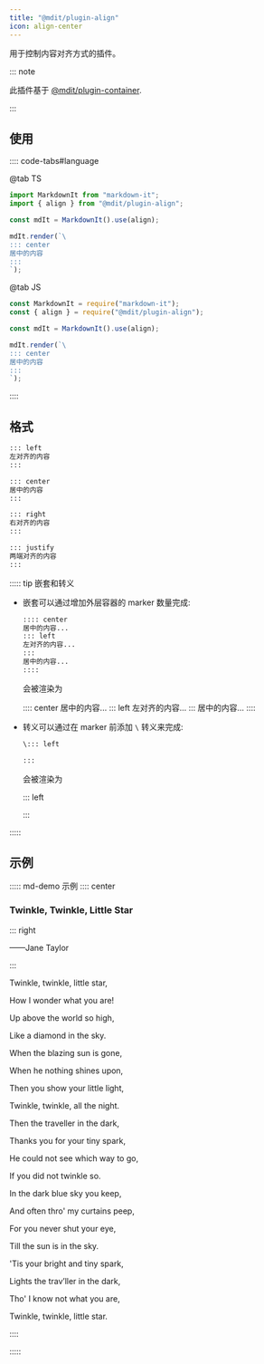 ```yaml
---
title: "@mdit/plugin-align"
icon: align-center
---
```


用于控制内容对齐方式的插件。

::: note

此插件基于 [@mdit/plugin-container](container.md).

:::

<!-- more -->

## 使用

:::: code-tabs#language

@tab TS

```ts
import MarkdownIt from "markdown-it";
import { align } from "@mdit/plugin-align";

const mdIt = MarkdownIt().use(align);

mdIt.render(`\
::: center
居中的内容
:::
`);
```

@tab JS

```js
const MarkdownIt = require("markdown-it");
const { align } = require("@mdit/plugin-align");

const mdIt = MarkdownIt().use(align);

mdIt.render(`\
::: center
居中的内容
:::
`);
```

::::

## 格式

```md
::: left
左对齐的内容
:::

::: center
居中的内容
:::

::: right
右对齐的内容
:::

::: justify
两端对齐的内容
:::
```

::::: tip 嵌套和转义

- 嵌套可以通过增加外层容器的 marker 数量完成:

  ```md
  :::: center
  居中的内容...
  ::: left
  左对齐的内容...
  :::
  居中的内容...
  ::::
  ```

  会被渲染为

  :::: center
  居中的内容...
  ::: left
  左对齐的内容...
  :::
  居中的内容...
  ::::

- 转义可以通过在 marker 前添加 `\` 转义来完成:

  ```md
  \::: left

  :::
  ```

  会被渲染为

  \::: left

  :::

:::::

## 示例

::::: md-demo 示例
:::: center

### Twinkle, Twinkle, Little Star

::: right

——Jane Taylor

:::

Twinkle, twinkle, little star,

How I wonder what you are!

Up above the world so high,

Like a diamond in the sky.

When the blazing sun is gone,

When he nothing shines upon,

Then you show your little light,

Twinkle, twinkle, all the night.

Then the traveller in the dark,

Thanks you for your tiny spark,

He could not see which way to go,

If you did not twinkle so.

In the dark blue sky you keep,

And often thro' my curtains peep,

For you never shut your eye,

Till the sun is in the sky.

'Tis your bright and tiny spark,

Lights the trav’ller in the dark,

Tho' I know not what you are,

Twinkle, twinkle, little star.

::::

:::::
